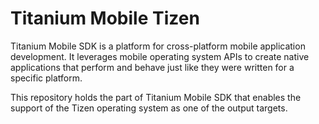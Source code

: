 Titanium Mobile Tizen
=====================

Titanium Mobile SDK is a platform for cross-platform mobile application development. It leverages mobile operating system APIs to create native applications that perform and behave just like they were written for a specific platform.

This repository holds the part of Titanium Mobile SDK that enables the support of the Tizen operating system as one of the output targets.
